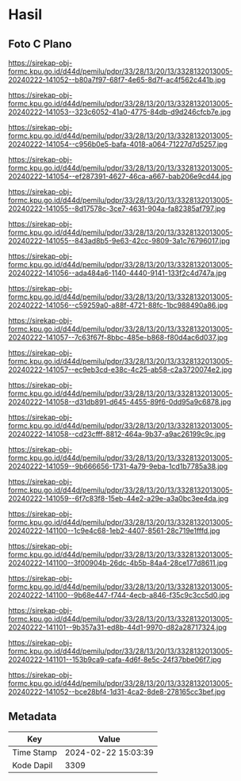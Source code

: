 # Hasil

## Foto C Plano

https://sirekap-obj-formc.kpu.go.id/d44d/pemilu/pdpr/33/28/13/20/13/3328132013005-20240222-141052--b80a7f97-68f7-4e65-8d7f-ac4f562c441b.jpg

https://sirekap-obj-formc.kpu.go.id/d44d/pemilu/pdpr/33/28/13/20/13/3328132013005-20240222-141053--323c6052-41a0-4775-84db-d9d246cfcb7e.jpg

https://sirekap-obj-formc.kpu.go.id/d44d/pemilu/pdpr/33/28/13/20/13/3328132013005-20240222-141054--c956b0e5-bafa-4018-a064-71227d7d5257.jpg

https://sirekap-obj-formc.kpu.go.id/d44d/pemilu/pdpr/33/28/13/20/13/3328132013005-20240222-141054--ef287391-4627-46ca-a667-bab206e9cd44.jpg

https://sirekap-obj-formc.kpu.go.id/d44d/pemilu/pdpr/33/28/13/20/13/3328132013005-20240222-141055--8d17578c-3ce7-4631-904a-fa82385af797.jpg

https://sirekap-obj-formc.kpu.go.id/d44d/pemilu/pdpr/33/28/13/20/13/3328132013005-20240222-141055--843ad8b5-9e63-42cc-9809-3a1c76796017.jpg

https://sirekap-obj-formc.kpu.go.id/d44d/pemilu/pdpr/33/28/13/20/13/3328132013005-20240222-141056--ada484a6-1140-4440-9141-133f2c4d747a.jpg

https://sirekap-obj-formc.kpu.go.id/d44d/pemilu/pdpr/33/28/13/20/13/3328132013005-20240222-141056--c59259a0-a88f-4721-88fc-1bc988490a86.jpg

https://sirekap-obj-formc.kpu.go.id/d44d/pemilu/pdpr/33/28/13/20/13/3328132013005-20240222-141057--7c63f67f-8bbc-485e-b868-f80d4ac6d037.jpg

https://sirekap-obj-formc.kpu.go.id/d44d/pemilu/pdpr/33/28/13/20/13/3328132013005-20240222-141057--ec9eb3cd-e38c-4c25-ab58-c2a3720074e2.jpg

https://sirekap-obj-formc.kpu.go.id/d44d/pemilu/pdpr/33/28/13/20/13/3328132013005-20240222-141058--d31db891-d645-4455-89f6-0dd95a9c6878.jpg

https://sirekap-obj-formc.kpu.go.id/d44d/pemilu/pdpr/33/28/13/20/13/3328132013005-20240222-141058--cd23cfff-8812-464a-9b37-a9ac26199c9c.jpg

https://sirekap-obj-formc.kpu.go.id/d44d/pemilu/pdpr/33/28/13/20/13/3328132013005-20240222-141059--9b666656-1731-4a79-9eba-1cd1b7785a38.jpg

https://sirekap-obj-formc.kpu.go.id/d44d/pemilu/pdpr/33/28/13/20/13/3328132013005-20240222-141059--6f7c83f8-15eb-44e2-a29e-a3a0bc3ee4da.jpg

https://sirekap-obj-formc.kpu.go.id/d44d/pemilu/pdpr/33/28/13/20/13/3328132013005-20240222-141100--1c9e4c68-1eb2-4407-8561-28c719e1fffd.jpg

https://sirekap-obj-formc.kpu.go.id/d44d/pemilu/pdpr/33/28/13/20/13/3328132013005-20240222-141100--3f00904b-26dc-4b5b-84a4-28ce177d8611.jpg

https://sirekap-obj-formc.kpu.go.id/d44d/pemilu/pdpr/33/28/13/20/13/3328132013005-20240222-141100--9b68e447-f744-4ecb-a846-f35c9c3cc5d0.jpg

https://sirekap-obj-formc.kpu.go.id/d44d/pemilu/pdpr/33/28/13/20/13/3328132013005-20240222-141101--9b357a31-ed8b-44d1-9970-d82a28717324.jpg

https://sirekap-obj-formc.kpu.go.id/d44d/pemilu/pdpr/33/28/13/20/13/3328132013005-20240222-141101--153b9ca9-cafa-4d6f-8e5c-24f37bbe06f7.jpg

https://sirekap-obj-formc.kpu.go.id/d44d/pemilu/pdpr/33/28/13/20/13/3328132013005-20240222-141052--bce28bf4-1d31-4ca2-8de8-278165cc3bef.jpg


## Metadata

| Key        | Value               |
| ---------- | ------------------- |
| Time Stamp | 2024-02-22 15:03:39 |
| Kode Dapil | 3309                |



